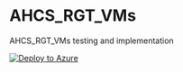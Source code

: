 # AHCS_RGT_VMs
AHCS_RGT_VMs testing and implementation

[![Deploy to Azure](http://azuredeploy.net/deploybutton.png)](https://azuredeploy.net/)
